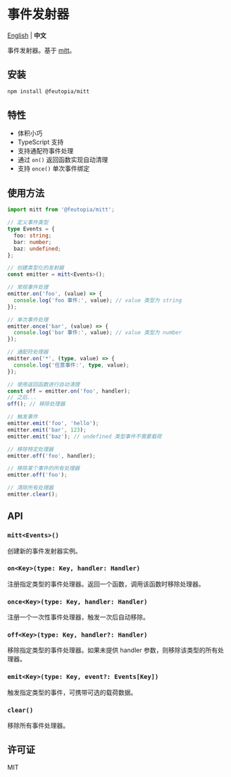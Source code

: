 # 事件发射器

[English](https://github.com/feutopia/feutopia-monorepo/blob/main/packages/mitt/README.md) | **中文**

事件发射器。基于 [mitt](https://github.com/developit/mitt)。

## 安装

```bash
npm install @feutopia/mitt
```

## 特性

- 体积小巧
- TypeScript 支持
- 支持通配符事件处理
- 通过 `on()` 返回函数实现自动清理
- 支持 `once()` 单次事件绑定

## 使用方法

```typescript
import mitt from '@feutopia/mitt';

// 定义事件类型
type Events = {
  foo: string;
  bar: number;
  baz: undefined;
};

// 创建类型化的发射器
const emitter = mitt<Events>();

// 常规事件处理
emitter.on('foo', (value) => {
  console.log('foo 事件:', value); // value 类型为 string
});

// 单次事件处理
emitter.once('bar', (value) => {
  console.log('bar 事件:', value); // value 类型为 number
});

// 通配符处理器
emitter.on('*', (type, value) => {
  console.log('任意事件:', type, value);
});

// 使用返回函数进行自动清理
const off = emitter.on('foo', handler);
// 之后...
off(); // 移除处理器

// 触发事件
emitter.emit('foo', 'hello');
emitter.emit('bar', 123);
emitter.emit('baz'); // undefined 类型事件不需要载荷

// 移除特定处理器
emitter.off('foo', handler);

// 移除某个事件的所有处理器
emitter.off('foo');

// 清除所有处理器
emitter.clear();
```

## API

### `mitt<Events>()`

创建新的事件发射器实例。

### `on<Key>(type: Key, handler: Handler)`

注册指定类型的事件处理器。返回一个函数，调用该函数时移除处理器。

### `once<Key>(type: Key, handler: Handler)`

注册一个一次性事件处理器，触发一次后自动移除。

### `off<Key>(type: Key, handler?: Handler)`

移除指定类型的事件处理器。如果未提供 handler 参数，则移除该类型的所有处理器。

### `emit<Key>(type: Key, event?: Events[Key])`

触发指定类型的事件，可携带可选的载荷数据。

### `clear()`

移除所有事件处理器。

## 许可证

MIT
